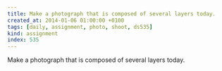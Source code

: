 ```yaml
---
title: Make a photograph that is composed of several layers today.
created_at: 2014-01-06 01:00:00 +0100
tags: [daily, assignment, photo, shoot, ds535]
kind: assignment
index: 535
---
```


Make a photograph that is composed of several layers today.
